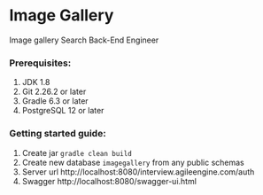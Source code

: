 # Image Gallery
Image gallery Search Back-End Engineer

### Prerequisites:
  1. JDK 1.8
  2. Git 2.26.2 or later
  3. Gradle 6.3 or later
  4. PostgreSQL 12 or later
  
### Getting started guide:
  1. Create jar `gradle clean build`
  2. Create new database `imagegallery` from any public schemas
  3. Server url http://localhost:8080/interview.agileengine.com/auth
  4. Swagger http://localhost:8080/swagger-ui.html
 